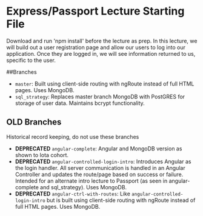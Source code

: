 # Express/Passport Lecture Starting File
Download and run 'npm install' before the lecture as prep. In this lecture, we will build out a user registration page and allow our users to log into our application. Once they are logged in, we will see information returned to us, specific to the user.

##Branches
* `master`: Built using client-side routing with ngRoute instead of full HTML pages. Uses MongoDB.
* `sql_strategy`: Replaces master branch MongoDB with PostGRES for storage of user data. Maintains bcrypt functionality.


## OLD Branches

Historical record keeping, do not use these branches

* **DEPRECATED** `angular-complete`: Angular and MongoDB version as shown to Iota cohort.
* **DEPRECATED** `angular-controlled-login-intro`: Introduces Angular as the login handler. All server communication is handled in an Angular Controller and updates the route/page based on success or failure. Intended for an alternate intro lecture to Passport (as seen in angular-complete and sql_strategy). Uses MongoDB.
* **DEPRECATED** `angular-ctrl-with-routes`: Like `angular-controlled-login-intro` but is built using client-side routing with ngRoute instead of full HTML pages. Uses MongoDB.
